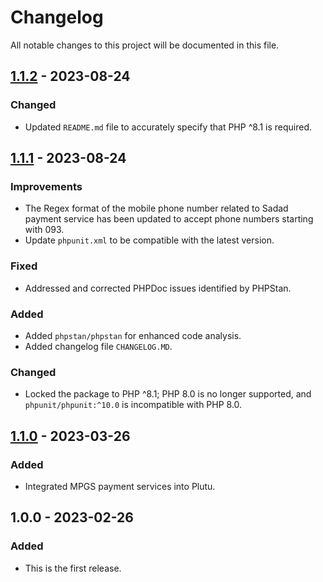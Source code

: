 # Changelog

All notable changes to this project will be documented in this file.

## [1.1.2](https://github.com/getplutu/plutu-php/compare/1.1.1...1.1.2) - 2023-08-24

### Changed
- Updated `README.md` file to accurately specify that PHP ^8.1 is required.

## [1.1.1](https://github.com/getplutu/plutu-php/compare/1.1.0...1.1.1) - 2023-08-24

### Improvements
- The Regex format of the mobile phone number related to Sadad payment service has been updated to accept phone numbers starting with 093.
- Update `phpunit.xml` to be compatible with the latest version.

### Fixed
- Addressed and corrected PHPDoc issues identified by PHPStan.

### Added
- Added `phpstan/phpstan` for enhanced code analysis.
- Added changelog file `CHANGELOG.MD`.

### Changed
- Locked the package to PHP ^8.1; PHP 8.0 is no longer supported, and `phpunit/phpunit:^10.0` is incompatible with PHP 8.0.

## [1.1.0](https://github.com/getplutu/plutu-php/compare/1.0.0...1.1.0) - 2023-03-26

### Added
- Integrated MPGS payment services into Plutu.

## 1.0.0 - 2023-02-26

### Added
- This is the first release.

